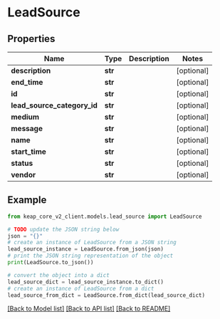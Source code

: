 # LeadSource


## Properties

Name | Type | Description | Notes
------------ | ------------- | ------------- | -------------
**description** | **str** |  | [optional] 
**end_time** | **str** |  | [optional] 
**id** | **str** |  | [optional] 
**lead_source_category_id** | **str** |  | [optional] 
**medium** | **str** |  | [optional] 
**message** | **str** |  | [optional] 
**name** | **str** |  | [optional] 
**start_time** | **str** |  | [optional] 
**status** | **str** |  | [optional] 
**vendor** | **str** |  | [optional] 

## Example

```python
from keap_core_v2_client.models.lead_source import LeadSource

# TODO update the JSON string below
json = "{}"
# create an instance of LeadSource from a JSON string
lead_source_instance = LeadSource.from_json(json)
# print the JSON string representation of the object
print(LeadSource.to_json())

# convert the object into a dict
lead_source_dict = lead_source_instance.to_dict()
# create an instance of LeadSource from a dict
lead_source_from_dict = LeadSource.from_dict(lead_source_dict)
```
[[Back to Model list]](../README.md#documentation-for-models) [[Back to API list]](../README.md#documentation-for-api-endpoints) [[Back to README]](../README.md)


